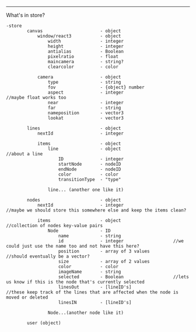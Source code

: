 

-----------------------------------
What's in store? 


    -store
            canvas                      - object
                window/react3           - object
                    width               - integer
                    height              - integer
                    antialias           - Boolean
                    pixelratio          - float
                    maincamera          - string?
                    clearcolor          - color

                camera                  - object
                    type                - string
                    fov                 - {object} number
                    aspect              - integer                   //maybe float works too
                    near                - integer
                    far                 - string
                    nameposition        - vector3
                    lookat              - vector3

            lines                       - object
                nextId                  - integer

                items                   - object
                    line                - object                    //about a line
                        ID              - integer
                        startNode       - nodeID
                        endNode         - nodeID
                        color           - color
                        transitionType  - "type"
                        
                    line... (another one like it)

            nodes                       - object   
                nextId                  - integer                   //maybe we should store this somewhere else and keep the items clean?
                
                items                   - object                    //collection of nodes key-value pairs
                    Node                - ID     
                        name            - string
                        id              - integer                   //we could just use the name too and not have this here?
                        position        - array of 3 values         //should eventually be a vector?
                        size            - array of 2 values
                        color           - color
                        imageName       - string
                        selected        - Boolean                   //lets us know if this is the node that's currently selected
                        linesOut        - [lineID's]                //these keep track of the lines that are affected when the node is moved or deleted
                        linesIN         - [lineID's]

                    Node...(another node like it)
                
            user (object)
        

